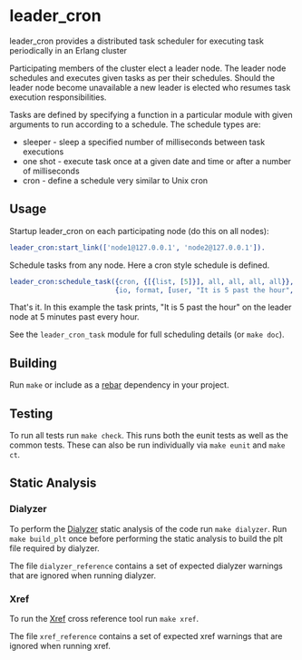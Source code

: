 # leader_cron

leader_cron provides a distributed task scheduler for executing task
periodically in an Erlang cluster

Participating members of the cluster elect a leader node. The leader node
schedules and executes given tasks as per their schedules. Should the leader
node become unavailable a new leader is elected who resumes task execution
responsibilities.

Tasks are defined by specifying a function in a particular module with given
arguments to run according to a schedule. The schedule types are:

* sleeper - sleep a specified number of milliseconds between task executions
* one shot - execute task once at a given date and time or after a number of
milliseconds
* cron - define a schedule very similar to Unix cron

## Usage

Startup leader_cron on each participating node (do this on all nodes):

```erlang
leader_cron:start_link(['node1@127.0.0.1', 'node2@127.0.0.1']).
```

Schedule tasks from any node. Here a cron style schedule is defined.

```erlang
leader_cron:schedule_task({cron, {[{list, [5]}], all, all, all, all}},
                          {io, format, [user, "It is 5 past the hour", []]}).
```

That's it. In this example the task prints, "It is 5 past the hour" on the
leader node at 5 minutes past every hour.

See the `leader_cron_task` module for full scheduling details (or `make doc`).

## Building

Run `make` or include as a [rebar](https://github.com/basho/rebar) dependency
in your project.

## Testing

To run all tests run `make check`. This runs both the eunit tests as well as the
common tests. These can also be run individually via `make eunit` and `make ct`.

## Static Analysis


### Dialyzer

To perform the [Dialyzer](http://www.erlang.org/doc/man/dialyzer.html)
static analysis of the code run `make dialyzer`. Run `make build_plt`
once before performing the static analysis to build the plt file required
by dialyzer.

The file `dialyzer_reference` contains a set of expected dialyzer warnings
that are ignored when running dialyzer.

### Xref

To run the [Xref](http://www.erlang.org/doc/apps/tools/xref_chapter.html)
cross reference tool run `make xref`.

The file `xref_reference` contains a set of expected xref warnings that are
ignored when running xref.
